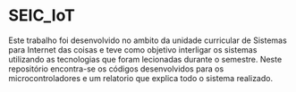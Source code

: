 # SEIC_IoT

Este trabalho foi desenvolvido no ambito da unidade curricular de Sistemas para Internet das coisas e teve como objetivo interligar os sistemas utilizando as tecnologias que foram lecionadas durante o semestre.
Neste repositório encontra-se os códigos desenvolvidos para os microcontroladores e um relatorio que explica todo o sistema realizado.


